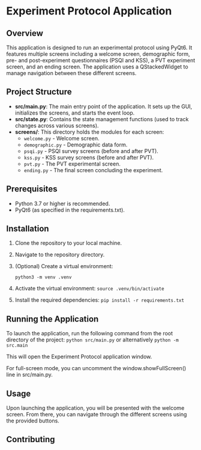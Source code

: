 # Experiment Protocol Application

## Overview

This application is designed to run an experimental protocol using PyQt6. It features multiple screens including a welcome screen, demographic form, pre- and post-experiment questionnaires (PSQI and KSS), a PVT experiment screen, and an ending screen. The application uses a QStackedWidget to manage navigation between these different screens.

## Project Structure

- **src/main.py**: The main entry point of the application. It sets up the GUI, initializes the screens, and starts the event loop.
- **src/state.py**: Contains the state management functions (used to track changes across various screens).
- **screens/**: This directory holds the modules for each screen:
  - `welcome.py` - Welcome screen.
  - `demographic.py` - Demographic data form.
  - `psqi.py` - PSQI survey screens (before and after PVT).
  - `kss.py` - KSS survey screens (before and after PVT).
  - `pvt.py` - The PVT experimental screen.
  - `ending.py` - The final screen concluding the experiment.

## Prerequisites

- Python 3.7 or higher is recommended.
- PyQt6 (as specified in the requirements.txt).

## Installation

1. Clone the repository to your local machine.
2. Navigate to the repository directory.
3. (Optional) Create a virtual environment:
   
   ```python3 -m venv .venv```

4. Activate the virtual environment:
    ```source .venv/bin/activate```
5. Install the required dependencies:
    ```pip install -r requirements.txt```

## Running the Application
To launch the application, run the following command from the root directory of the project:
```python src/main.py``` or alternatively ```python -m src.main```

This will open the Experiment Protocol application window. 

For full-screen mode, you can uncomment the window.showFullScreen() line in src/main.py.


## Usage
Upon launching the application, you will be presented with the welcome screen. 
From there, you can navigate through the different screens using the provided buttons.


## Contributing


